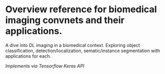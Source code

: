 # Overview reference for biomedical imaging convnets and their applications.

A dive into DL imaging in a biomedical context. Exploring object classification, detection/localization, sematic/instance segmentation with applications for each.

*Implements via Tensorflow Keras API*
